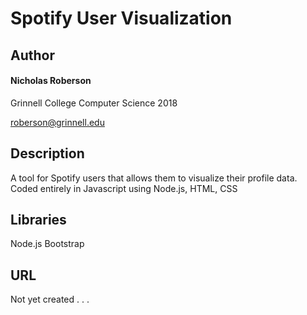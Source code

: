 
# Spotify User Visualization

## Author 

#### Nicholas Roberson 

Grinnell College 
Computer Science 
2018 

roberson@grinnell.edu


## Description 

A tool for Spotify users that allows them to visualize their profile data. Coded entirely in Javascript using Node.js, HTML, CSS 

## Libraries

Node.js 
Bootstrap 

## URL 

Not yet created . . .
